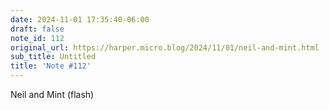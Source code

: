 ```yaml
---
date: 2024-11-01 17:35:40-06:00
draft: false
note_id: 112
original_url: https://harper.micro.blog/2024/11/01/neil-and-mint.html
sub_title: Untitled
title: 'Note #112'
---
```


Neil and Mint (flash)